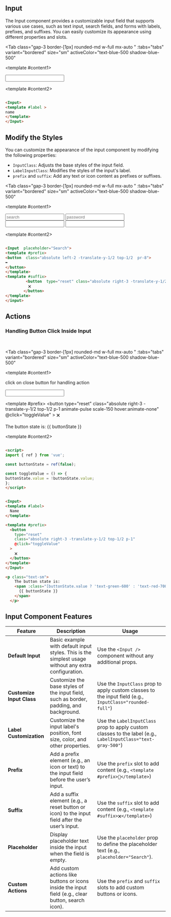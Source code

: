 <script setup>


const tabs = [
  { label: 'demo', value: 1, content: '' },
  { label: 'slots', value: 2, content: ''},
  { label: 'Props', value: 3, content: ''}


]

import { ref } from 'vue';

const buttonState = ref(false);

const toggleValue = () => {
  buttonState.value = !buttonState.value; 
};
</script>


## Input 

The Input component provides a customizable input field that supports various use cases, such as text input, search fields, and forms with labels, prefixes, and suffixes. You can easily customize its appearance using different properties and slots.


<Tab 
   class="gap-3 border-[1px]  rounded-md w-full mx-auto "
    :tabs="tabs" 
    variant="bordered"
    size="sm"
    activeColor="text-blue-500 shadow-blue-500"
  >

<template #content1>

<div class=" py-10  rounded-lg shadow-inner flex justify-center items-center">
  
<Input label="name"/>
</div


</div>

</template>

  <template #content2>

  ```md

<Input>
<template #label >
name
</template>
</Input>


```
  </template>
    <template #content3>

  ```md

<Input label="name" />


```
  </template>

</Tab>



## Modify the Styles

You can customize the appearance of the input component by modifying the following properties:

- `InputClass`: Adjusts the base styles of the input field.
- `LabelInputClass`: Modifies the styles of the input's label.
- `prefix` and `suffix`: Add any text or icon content as prefixes or suffixes.

<Tab 
   class="gap-3 border-[1px]  rounded-md w-full mx-auto "
    :tabs="tabs" 
    variant="bordered"
    size="sm"
    activeColor="text-blue-500 shadow-blue-500"
  >

<template #content1>

<div class=" py-10 px-2 rounded-lg  shadow-inner grid  grid-cols-2 gap-12 justify-items-center">
  
<Input  prefix="➥" suffix='🗙' placeholder='search' InputClass="rounded-full ring-2  "/>
<Input prefix="👤"   placeholder="password" InputClass="shadow-blue-200 shadow-inner" />
<Input  label="User name" InputClass="shadow-[1px_4px_2px_-2px_rgba(34,_197,_94,_0.5)] " LabelInputClass=' top-12 left-[84px] rounded-full  px-2  bg-transparent '/>
<Input label="Gmail"  LabelInputClass=' top-[-10px] left-8 rounded-full bg-white  px-2  text-sm '  />


</div>

</template>

  <template #content2>

  ```md

<Input  placeholder="Search">
  <template #prefix>
 <button  class="absolute left-2 -translate-y-1/2 top-1/2  pr-8">
➥
 </button>
</template>
  <template #suffix>
           <button  type="reset" class="absolute right-3 -translate-y-1/2 top-1/2 p-1">
            🗙
          </button>
  </template>
  </input>

```
  </template>
    <template #content3>

  ```md

<Input  prefix="➥" suffix='🗙' placeholder='search' InputClass="rounded-full ring-2  "/>
<Input prefix="👤"   placeholder="password" InputClass="shadow-blue-200 shadow-inner" />
<Input  label="User name" InputClass="shadow-[1px_4px_2px_-2px_rgba(34,_197,_94,_0.5)] " LabelInputClass=' top-12 left-[84px] rounded-full  px-2  bg-transparent '/>
<Input label="Gmail"  LabelInputClass=' top-[-10px] left-8 rounded-full bg-white  px-2  text-sm '  />


```
  </template>

</Tab>



## Actions

### Handling Button Click Inside Input

<br/>

<Tab 
   class="gap-3 border-[1px]  rounded-md w-full mx-auto "
    :tabs="tabs" 
    variant="bordered"
    size="sm"
    activeColor="text-blue-500 shadow-blue-500"
  >

<template #content1>

<div class=" py-10 px-2 rounded-lg  shadow-inner grid gap-2   justify-items-center">

<p class="text-gray-600"> click on  close button for handling action</p>
<Input>
  <template #label>
    Name
  </template>

  <template #prefix>
    <button
      type="reset"
      class="absolute right-3 -translate-y-1/2 top-1/2 p-1 animate-pulse scale-150 hover:animate-none"
      @click="toggleValue"
    >
      🗙
    </button>
  </template>
</Input>

 <p class="text-sm">
      The button state is: 
      <span :class="[buttonState ? 'text-green-600' : 'text-red-700']">
        {{ buttonState }}
      </span>
    </p>
</div>

</template>

  <template #content2>

  ```md

<script>
import { ref } from 'vue';

const buttonState = ref(false);

const toggleValue = () => {
  buttonState.value = !buttonState.value; 
};
</script>


<Input>
  <template #label>
    Name
  </template>

  <template #prefix>
    <button
      type="reset"
      class="absolute right-3 -translate-y-1/2 top-1/2 p-1"
      @click="toggleValue"
    >
      🗙
    </button>
  </template>
</Input>

 <p class="text-sm">
      The button state is: 
      <span :class="[buttonState.value ? 'text-green-600' : 'text-red-700']">
        {{ buttonState }}
      </span>
    </p>

```
  </template>
    <template #content3>

  ```md

<Input label="name" suffix="X" />

```
  </template>

</Tab>


## Input Component Features

| **Feature**             | **Description**                                                                                                              | **Usage**                                                                                                    |
|-------------------------|------------------------------------------------------------------------------------------------------------------------------|--------------------------------------------------------------------------------------------------------------|
| **Default Input**        | Basic example with default input styles. This is the simplest usage without any extra configuration.                         | Use the `<Input />` component without any additional props.                                                   |
| **Customize Input Class**| Customize the base styles of the input field, such as border, padding, and background.                                       | Use the `InputClass` prop to apply custom classes to the input field (e.g., `InputClass="rounded-full"`)       |
| **Label Customization**  | Customize the input label's position, font size, color, and other properties.                                                | Use the `LabelInputClass` prop to apply custom classes to the label (e.g., `LabelInputClass="text-gray-500"`)  |
| **Prefix**               | Add a prefix element (e.g., an icon or text) to the input field before the user’s input.                                      | Use the `prefix` slot to add content (e.g., `<template #prefix>👤</template>`)                                |
| **Suffix**               | Add a suffix element (e.g., a reset button or icon) to the input field after the user’s input.                               | Use the `suffix` slot to add content (e.g., `<template #suffix>🗙</template>`)                                |
| **Placeholder**          | Display placeholder text inside the input when the field is empty.                                                           | Use the `placeholder` prop to define the placeholder text (e.g., `placeholder="Search"`).                    |
 |**Custom Actions**       | Add custom actions like buttons or icons inside the input field (e.g., clear button, search icon).                           | Use the `prefix` and `suffix` slots to add custom buttons or icons.                                          |
